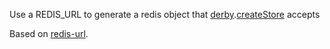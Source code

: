Use a REDIS_URL to generate a redis object that [derby][].[createStore][] accepts

  [derby]: https://github.com/codeparty/derby
  [createStore]: https://github.com/codeparty/racer/blob/master/src/racer.coffee#L32

Based on [redis-url][].

  [redis-url]: https://github.com/ddollar/redis-url
 